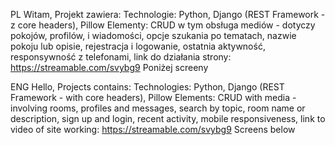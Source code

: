 PL
Witam, Projekt zawiera: 
Technologie:
Python, Django (REST Framework - z core headers), Pillow
Elementy:
CRUD w tym obsługa mediów - dotyczy pokojów, profilów, i wiadomości, 
opcje szukania po tematach, nazwie pokoju lub opisie,
rejestracja i logowanie,
ostatnia aktywność,
responsywność z telefonami,
link do działania strony:
https://streamable.com/svybg9
Poniżej screeny

ENG
Hello, Projects contains:
Technologies:
Python, Django (REST Framework - with core headers), Pillow
Elements:
CRUD with media - involving rooms, profiles and messages,
search by topic, room name or description,
sign up and login,
recent activity,
mobile responsiveness,
link to video of site working:
https://streamable.com/svybg9
Screens below
